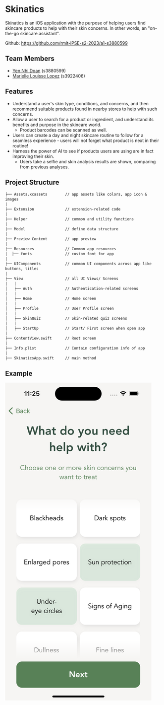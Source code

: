 # Skinatics



Skinatics is an iOS application with the purpose of helping users find skincare products to help with their skin concerns. In other words, an "on-the-go skincare assistant".

Github: https://github.com/rmit-iPSE-s2-2023/a1-s3880599

## Team Members

- [Yen Nhi Doan](https://github.com/doanyennhi) (s3880599)
- [Marielle Louisse Lopez](https://github.com/marielle-louisse) (s3922406)
  

## Features

- Understand a user's skin type, conditions, and concerns, and then recommend suitable products found in nearby stores to help with such concerns.
- Allow a user to search for a product or ingredient, and understand its benefits and purpose in the skincare world.
  - Product barcodes can be scanned as well.
- Users can create a day and night skincare routine to follow for a seamless experience - users will not forget what product is next in their routine!
- Harness the power of AI to see if products users are using are in fact improving their skin.
  - Users take a selfie and skin analysis results are shown, comparing from previous analyses.
    
 
## Project Structure

```
├── Assets.xcassets        // app assets like colors, app icon & images
|
├── Extension              // extension-related code
|
├── Helper                 // common and utility functions
|
├── Model                  // define data structure
|
├── Preview Content        // app preview
|
├── Resources              // Common app resources
│  ├── fonts               // custom font for app
|
├── UIComponents           // common UI components across app like buttons, titles
|
├── View                   // all UI Views/ Screens
|   |   
│   ├── Auth               // Authentication-related screens
|   |
│   ├── Home               // Home screen
|   |
│   ├── Profile            // User Profile screen
|   |
│   ├── SkinQuiz           // Skin-related quiz screens
|   |
│   ├── StartUp            // Start/ First screen when open app
|
├── ContentView.swift      // Root screen
|
├── Info.plist             // Contain configuration info of app
|
├── SkinaticsApp.swift     // main method
```


## Example
![Quiz on skin issues](Examples/quiz2.png)
